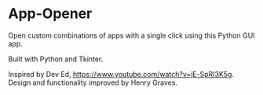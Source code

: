 # App-Opener
Open custom combinations of apps with a single click using this Python GUI app.


Built with Python and Tkinter.

  Inspired by Dev Ed, https://www.youtube.com/watch?v=jE-SpRI3K5g.
  Design and functionality improved by Henry Graves.